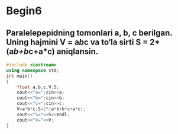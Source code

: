 # Begin6
## Paralelepepidning tomonlari a, b, c berilgan. Uning hajmini V = a*b*c va to‘la sirti S = 2*(a*b+b*c+a*c) aniqlansin.
```cpp
#include <iostream>
using namespace std;
int main()
{
	float a,b,c,V,S;
	cout<<"a=";cin>>a;
	cout<<"b=";cin>>b;
	cout<<"c=";cin>>c;
	V=a*b*c;S=2*(a*b+b*c+a*c);
	cout<<"S="<<S<<endl;
	cout<<"V="<<V;
}
```
